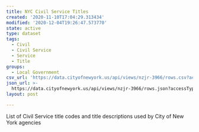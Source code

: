 ```yaml
---
title: NYC Civil Service Titles
created: '2020-11-10T17:04:29.313434'
modified: '2020-12-04T19:26:47.573770'
state: active
type: dataset
tags:
  - Civil
  - Civil Service
  - Service
  - Title
groups:
  - Local Government
csv_url: 'https://data.cityofnewyork.us/api/views/nzjr-3966/rows.csv?accessType=DOWNLOAD'
json_url: >-
  https://data.cityofnewyork.us/api/views/nzjr-3966/rows.json?accessType=DOWNLOAD
layout: post

---
```

List of Civil Service title codes and title descriptions used by City of New York agencies
